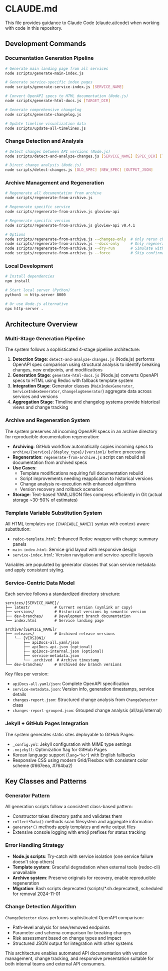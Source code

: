 # CLAUDE.md

This file provides guidance to Claude Code (claude.ai/code) when working with code in this repository.

## Development Commands

### Documentation Generation Pipeline
```bash
# Generate main landing page from all services
node scripts/generate-main-index.js

# Generate service-specific index pages
node scripts/generate-service-index.js [SERVICE_NAME]

# Convert OpenAPI specs to HTML documentation (Node.js)
node scripts/generate-html-docs.js [TARGET_DIR]

# Generate comprehensive changelog
node scripts/generate-changelog.js

# Update timeline visualization data
node scripts/update-all-timelines.js
```

### Change Detection and Analysis
```bash
# Detect changes between API versions (Node.js)
node scripts/detect-and-analyze-changes.js [SERVICE_NAME] [SPEC_DIR] [TARGET_DIR]

# Direct change analysis (Node.js)
node scripts/detect-changes.js [OLD_SPEC] [NEW_SPEC] [OUTPUT_JSON]
```

### Archive Management and Regeneration
```bash
# Regenerate all documentation from archive
node scripts/regenerate-from-archive.js

# Regenerate specific service
node scripts/regenerate-from-archive.js gloview-api

# Regenerate specific version
node scripts/regenerate-from-archive.js gloview-api v0.4.1

# Options
node scripts/regenerate-from-archive.js --changes-only  # Only rerun change analysis
node scripts/regenerate-from-archive.js --docs-only     # Only regenerate HTML docs
node scripts/regenerate-from-archive.js --dry-run       # Simulate without changes
node scripts/regenerate-from-archive.js --force         # Skip confirmation prompt
```

### Local Development
```bash
# Install dependencies
npm install

# Start local server (Python)
python3 -m http.server 8000

# Or use Node.js alternative
npx http-server .
```

## Architecture Overview

### Multi-Stage Generation Pipeline
The system follows a sophisticated 4-stage pipeline architecture:

1. **Detection Stage**: `detect-and-analyze-changes.js` (Node.js) performs OpenAPI spec comparison using structural analysis to identify breaking changes, new endpoints, and modifications
2. **Generation Stage**: `generate-html-docs.js` (Node.js) converts OpenAPI specs to HTML using Redoc with fallback template system
3. **Integration Stage**: Generator classes (`MainIndexGenerator`, `ServiceIndexGenerator`, `ChangelogGenerator`) aggregate data across services and versions
4. **Aggregation Stage**: Timeline and changelog systems provide historical views and change tracking

### Archive and Regeneration System
The system preserves all incoming OpenAPI specs in an archive directory for reproducible documentation regeneration:

- **Archiving**: GitHub workflow automatically copies incoming specs to `archive/{service}/{deploy_type}/{version}/` before processing
- **Regeneration**: `regenerate-from-archive.js` script can rebuild all documentation from archived specs
- **Use Cases**:
  - Template modifications requiring full documentation rebuild
  - Script improvements needing reapplication to historical versions
  - Change analysis re-execution with enhanced algorithms
  - Version recovery and rollback scenarios
- **Storage**: Text-based YAML/JSON files compress efficiently in Git (actual storage ~30-50% of estimates)

### Template Variable Substitution System
All HTML templates use `{{VARIABLE_NAME}}` syntax with context-aware substitution:
- `redoc-template.html`: Enhanced Redoc wrapper with change summary panels
- `main-index.html`: Service grid layout with responsive design
- `service-index.html`: Version navigation and service-specific layouts

Variables are populated by generator classes that scan service metadata and apply consistent styling.

### Service-Centric Data Model
Each service follows a standardized directory structure:
```
services/[SERVICE_NAME]/
├── latest/           # Current version (symlink or copy)
├── versions/         # Historical versions by semantic version
├── dev-branches/     # Development branch documentation
└── index.html        # Service landing page

archive/[SERVICE_NAME]/
├── releases/         # Archived release versions
│   └── [VERSION]/
│       ├── apiDocs-all.yaml/json
│       ├── apiDocs-api.json (optional)
│       ├── apiDocs-internal.json (optional)
│       ├── service-metadata.json
│       └── .archived  # Archive timestamp
└── dev-branches/     # Archived dev branch versions
```

Key files per version:
- `apiDocs-all.yaml/json`: Complete OpenAPI specification
- `service-metadata.json`: Version info, generation timestamps, service details
- `changes-report.json`: Structured change analysis from `ChangeDetector` class
- `changes-report-grouped.json`: Grouped change analysis (all/api/internal)

### Jekyll + GitHub Pages Integration
The system generates static sites deployable to GitHub Pages:
- `_config.yml`: Jekyll configuration with MIME type settings
- `.nojekyll`: Optimization flag for GitHub Pages
- Korean language support (`lang="ko"`) with English fallbacks
- Responsive CSS using modern Grid/Flexbox with consistent color scheme (#667eea, #764ba2)

## Key Classes and Patterns

### Generator Pattern
All generation scripts follow a consistent class-based pattern:
- Constructor takes directory paths and validates them
- `collect*Data()` methods scan filesystem and aggregate information  
- `generate*()` methods apply templates and write output files
- Extensive console logging with emoji prefixes for status tracking

### Error Handling Strategy
- **Node.js scripts**: Try-catch with service isolation (one service failure doesn't stop others)
- **Template system**: Graceful degradation when external tools (redoc-cli) unavailable
- **Archive system**: Preserve originals for recovery, enable reproducible regeneration
- **Migration**: Bash scripts deprecated (scripts/*.sh.deprecated), scheduled for removal 2024-11-01

### Change Detection Algorithm
`ChangeDetector` class performs sophisticated OpenAPI comparison:
- Path-level analysis for new/removed endpoints
- Parameter and schema comparison for breaking changes
- Risk assessment based on change types and impact
- Structured JSON output for integration with other systems

This architecture enables automated API documentation with version management, change tracking, and responsive presentation suitable for both internal teams and external API consumers.
